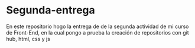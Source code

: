 # Segunda-entrega
En este repositorio hogo la entrega de de la segunda actividad de mi curso de Front-End, en la cual pongo a prueba la creación de repositorios con git hub, html, css y js 
